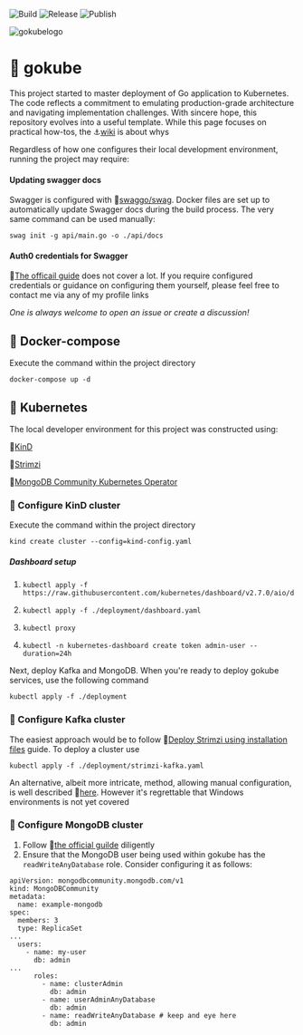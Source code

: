 
![Build](https://github.com/steadfastie/gokube/actions/workflows/go.yml/badge.svg?branch=main) ![Release](https://github.com/steadfastie/gokube/actions/workflows/release.yml/badge.svg) ![Publish](https://github.com/steadfastie/gokube/actions/workflows/publish.yml/badge.svg)

![gokubelogo](https://github.com/Steadfastie/gokube/assets/68227124/fa1438bf-7a43-466f-b301-f358fb17fd8d)

# :grapes: gokube
This project started to master deployment of Go application to Kubernetes. The code reflects a commitment to emulating production-grade architecture and navigating implementation challenges. With sincere hope, this repository evolves into a useful template. While this page focuses on practical how-tos, the ⚓[wiki](https://github.com/Steadfastie/gokube/wiki) is about whys

Regardless of how one configures their local development environment, running the project may require:

#### Updating swagger docs
Swagger is configured with 🔗[swaggo/swag](https://github.com/swaggo/swag). Docker files are set up to automatically update Swagger docs during the build process. The very same command can be used manually:

    swag init -g api/main.go -o ./api/docs  
    
#### Auth0 credentials for Swagger
🔗[The officail guide](https://auth0.com/docs/quickstart/backend/golang/interactive) does not cover a lot. If you require configured credentials or guidance on configuring them yourself, please feel free to contact me via any of my profile links

 *One is always welcome to open an issue or create a discussion!*

## :watermelon: Docker-compose
Execute the command within the project directory

    docker-compose up -d

## :cherries: Kubernetes
The local developer environment for this project was constructed using:

:link:[KinD](https://kind.sigs.k8s.io/) 

:link:[Strimzi](https://strimzi.io/) 

:link:[MongoDB Community Kubernetes Operator](https://github.com/mongodb/mongodb-kubernetes-operator/tree/master) 


### :open_file_folder: Configure KinD cluster
Execute the command within the project directory

    kind create cluster --config=kind-config.yaml

##### Dashboard setup
1.     kubectl apply -f https://raw.githubusercontent.com/kubernetes/dashboard/v2.7.0/aio/deploy/recommended.yaml
2.     kubectl apply -f ./deployment/dashboard.yaml
3.     kubectl proxy
4.     kubectl -n kubernetes-dashboard create token admin-user --duration=24h

Next, deploy Kafka and MongoDB. When you're ready to deploy gokube services, use the following command

    kubectl apply -f ./deployment

### :open_file_folder: Configure Kafka cluster
The easiest approach would be to follow 🔗[Deploy Strimzi using installation files](https://strimzi.io/quickstarts/) guide. To deploy a cluster use

    kubectl apply -f ./deployment/strimzi-kafka.yaml

An alternative, albeit more intricate, method, allowing manual configuration, is well described 🔗[here](https://strimzi.io/docs/operators/latest/deploying). However it's regrettable that Windows environments is not yet covered

### :open_file_folder: Configure MongoDB cluster
1. Follow 🔗[the official guilde](https://github.com/mongodb/mongodb-kubernetes-operator/blob/master/docs/install-upgrade.md#install-the-operator-using-kubectl) diligently
2. Ensure that the MongoDB user being used within gokube has the `readWriteAnyDatabase` role. Consider configuring it as follows:
```
apiVersion: mongodbcommunity.mongodb.com/v1
kind: MongoDBCommunity
metadata:
  name: example-mongodb
spec:
  members: 3
  type: ReplicaSet
...
  users:
    - name: my-user
      db: admin
...
      roles:
        - name: clusterAdmin
          db: admin
        - name: userAdminAnyDatabase
          db: admin
        - name: readWriteAnyDatabase # keep and eye here
          db: admin
```
